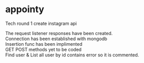 # appointy
Tech round 1 create instagram api

The request listener responses have been created. <br>
Connection has been established with mongodb <br>
Insertion func has been implimented <br>
GET POST methods yet to be coded <br>
Find user & List all user by id contains error so it is commented.
